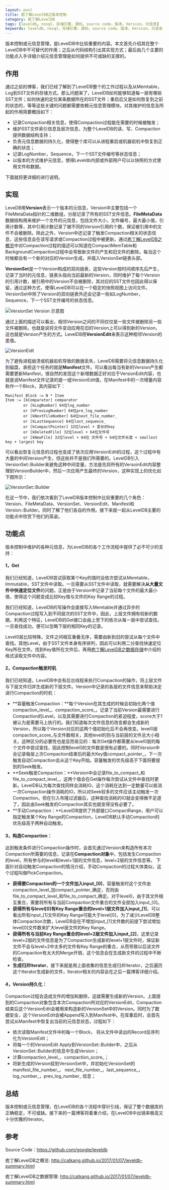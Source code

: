 ```yaml
---
layout: post
title: 庖丁解LevelDB之版本控制
category: 庖丁解LevelDB
tags: [leveldb, nosql，存储引擎，源码，source code，版本，Version，元信息]
keywords: leveldb，nosql，存储引擎，源码，source code，版本，Version，元信息
---
```


版本控制或元信息管理，是LevelDB中比较重要的内容。本文首先介绍其在整个LevelDB中不可替代的作用；之后从代码结构引出其实现方式；最后由几个主要的功能点入手详细介绍元信息管理是如何提供不可或缺的支撑的。



## **作用**

通过之前的博客，我们已经了解到了LevelDB整个的工作过程以及从Memtable，Log到SST文件的存储方式。那么问题来了，LevelDB如何能够知道每一层有哪些SST文件；如何快速的定位某条数据所在的SST文件；重启后又是如何恢复到之前的状态的，等等这些关键的问题都需要依赖元信息管理模块。对其维护的信息及所起的作用简要概括如下：

- 记录Compaction相关信息，使得Compaction过程能在需要的时候被触发；
- 维护SST文件索引信息及层次信息，为整个LevelDB的读、写、Compaction提供数据结构支持；
- 负责元信息数据的持久化，使得整个库可以从进程重启或机器宕机中恢复到正确的状态；
- 记录LogNumber，Sequence，下一个SST文件编号等状态信息；
- 以版本的方式维护元信息，使得Leveldb内部或外部用户可以以快照的方式使用文件和数据。

下面就将更详细的进行说明。

## **实现**

LeveDB用**Version**表示一个版本的元信息，Version中主要包括一个FileMetaData指针的二维数组，分层记录了所有的SST文件信息。**FileMetaData**数据结构用来维护一个文件的元信息，包括文件大小，文件编号，最大最小值，引用计数等，其中引用计数记录了被不同的Version引用的个数，保证被引用中的文件不会被删除。除此之外，Version中还记录了触发Compaction相关的状态信息，这些信息会在读写请求或Compaction过程中被更新。通过[庖丁解LevelDB之概览](http://catkang.github.io/2017/01/07/leveldb-summary.html)中对Compaction过程的描述可以知道在CompactMemTable和BackgroundCompaction过程中会导致新文件的产生和旧文件的删除。每当这个时候都会有一个新的对应的Version生成，并插入VersionSet链表头部。

**VersionSet**是一个Version构成的双向链表，这些Version按时间顺序先后产生，记录了当时的元信息，链表头指向当前最新的Version，同时维护了每个Version的引用计数，被引用中的Version不会被删除，其对应的SST文件也因此得以保留，通过这种方式，使得LevelDB可以在一个稳定的快照视图上访问文件。VersionSet中除了Version的双向链表外还会记录一些如LogNumber，Sequence，下一个SST文件编号的状态信息。

![VersionSet Version 示意图](http://catkang.github.io/assets/img/leveldb_version/overview.png)

通过上面的描述可以看出，相邻Version之间的不同仅仅是一些文件被删除另一些文件被删除。也就是说将文件变动应用在旧的Version上可以得到新的Version，这也就是Version产生的方式。LevelDB用**VersionEdit**来表示这种相邻Version的差值。

 ![VersionEidt](http://catkang.github.io/assets/img/leveldb_version/version_edit.png)

为了避免进程崩溃或机器宕机导致的数据丢失，LevelDB需要将元信息数据持久化到磁盘，承担这个任务的就是**Manifest**文件。可以看出每当有新的Version产生都需要更新Manifest，很自然的发现这个新增数据正好对应于VersionEdit内容，也就是说Manifest文件记录的是一组VersionEdit值，在Manifest中的一次增量内容称作一个Block，其内容如下：

```
Manifest Block := N * Item
Item := [kComparator] comparator
		or [kLogNumber] 64位log_number
		or [kPrevLogNumber] 64位pre_log_number
		or [kNextFileNumber] 64位next_file_number_
		or [kLastSequence] 64位last_sequence_
		or [kCompactPointer] 32位level + 变长的key
		or [kDeletedFile] 32位level + 64位文件号
		or [kNewFile] 32位level + 64位 文件号 + 64位文件长度 + smallest key + largest key
```

可以看出恢复元信息的过程也变成了依次应用VersionEdit的过程，这个过程中有大量的中间Version产生，但这些并不是我们所需要的。LevelDB引入VersionSet::Builder来避免这种中间变量，方法是先将所有的VersoinEdit内容整理到VersionBuilder中，然后一次应用产生最终的Version，这种实现上的优化如下图所示：

![VersionSet::Builder](http://catkang.github.io/assets/img/leveldb_version/version_builder.png)

在这一节中，我们依次看到了LevelDB版本控制中比较重要的几个角色：Version、FileMetaData、VersionSet、VersionEdit、Manifest和Version::Builder。同时了解了他们各自的作用。接下来就一起从LevelDB主要的功能点中欣赏下他们的英姿。

## **功能点**

版本控制中维护的各种元信息，为LevelDB的各个工作流程中提供了必不可少的支持：

#### **1，Get**

我们已经知道，LevelDB尝试获取某个Key的值时会依次尝试从Memtable，Immutable，SST文件中读取。一旦需要从SST文件中读取，就需要解决**从大量文件中快速定位文件**的问题。正是由于Version中记录了当前每个文件的最大最小值，使得这个问题变成比较Key值与文件的Key Range的过程。

我们已经知道，LevelDB的写操作会直接写入Memtable并通过异步的Compaction过程写入到不同层次的SST文件中，因此，上层文件拥有较新的数据，利用这个特征，LevelDB的Get接口会由上至下的依次从每一层中尝试查找，一旦查找成功，便可以忽略下层的相同Key的记录。

Level0层比较特殊，文件之间相互重叠无序，需要由新到旧的尝试从每个文件中查找。其他Level，由于SST文件本身有序排列，因此可以利用二分查找快速定位Key所在文件。找到Key值所在文件后，再用[庖丁解LevelDB之数据存储](http://catkang.github.io/2017/01/17/leveldb-data.html)中介绍的格式读取文件中内容。

#### **2，Compaction触发时机**

我们已经知道，LevelDB中会有后台线程来执行Compaction的操作，将上层文件与下层文件归并生成新的下层文件。Version中记录的各层的文件信息来帮助决定进行Compaction的时机：

- **容量触发Compaction：**每个Version在其生成的时候会初始化两个值compaction\_level\_、compaction\_score\_，记录了当前Version最需要进行Compaction的Level，以及其需要进行Compaction的紧迫程度，score大于1被认为是需要马上执行的。我们知道每次文件信息的改变都会生成新的Version，所以每个Version对应的这两个值初始化后不会再改变。level0层compaction\_score\_与文件数相关，其他level的则与当前层的文件总大小相关。这种区分的必要性也是显而易见的：每次Get操作都需要从level0层的每个文件中尝试查找，因此控制level0的文件数是很有必要的。同时Version中会记录每层上次Compaction结束后的最大Key值compact\_pointer\_，下一次触发自动Compaction会从这个Key开始。容量触发的优先级高于下面将要提到的Seek触发。
- **Seek触发Compaction：**Version中会记录file\_to\_compact_和file\_to\_compact\_level\_，这两个值会在Get操作每次尝试从文件中查找时更新。LevelDB认为每次查找同样会消耗IO，这个消耗在达到一定数量可以抵消一次Compaction操作消耗的IO，所以对Seek较多的文件应该主动触发一次Compaction。但在引入布隆过滤器后，这种查找消耗的IO就会变得微不足道了，因此由Seek触发的Compaction其实也就变得没有必要了。
- **手动Compaction：**LevelDB提供了外部接口CompactRange，用户可以指定触发某个Key Range的Compaction，LevelDB默认手动Compaction的优先级高于两种自动触发。

#### **3，构造Compaction：**

达到触发条件进行Compaction操作时，会首先通过Version来构造所有本次Compaction所需要的信息，记录在**Compaction对象**中，包括发生Compaction的level，所有参与的level和level+1层的文件信息，level+2层的文件信息等。 下面针对自动触发Compaction的情况介绍，手动Compaction的过程大体类似，这个过程叫做PickCompaction。

- **获得要Compaction的一个文件加入input\_[0]**，容量触发时这个文件由compaction\_level\_加compact\_pointer\_确定，否则由file\_to\_compact\_level\_和file\_to\_compact_确定。对于level0，由于其文件相互重合，需要将所有与当前Compaction文件重合的文件全部加入input\_[0]。
- **获得所有与level[0]有Key Range重合的level+1层文件加入input\_[1]**，可以看出所有input\_[1]文件的Key Range可能大于level[0]，为了减少LevelDB整体Compaction次数，LevelDB会在不增加input\_[1]文件数的前提下尝试增加level[0]文件数来扩大level层文件的Key Range。
- **获得所有与当前Key Range重合的level+2层文件加入input\_[2]**，这里记录level+2层的文件信息是为了Compaction生成新的level+1层文件时，保证新文件不会与level+2中太多的文件有Key Range的重合，从而导致以后该文件的Compaction有太大的Merge开销，这个信息会在生成新文件的过程中不断检查。
- **生成归并Iterator**，接下来就是用上面收集的信息生成归并Iterator，之后遍历这个Iterator生成新的文件，Iterator相关的内容会在之后一篇博客详细介绍。

#### **4，Version持久化：**

Compaction过程会造成文件的增加和删除，这就需要生成新的Version，上面提到的Compaction对象包含本次Compaction所对应的VersionEdit，Compaction结束后这个VersionEdit会被用来构造新的VersionSet中的Version。同时为了数据安全，这个VersionEdit会被Append写入到Manifest中。在库重启时，会首先尝试从Manifest中恢复出当前的元信息状态，过程如下：

- 依次读取Manifest文件中的每一个Block， 将从文件中读出的Record反序列化为VersionEdit；
- 将每一个的VersionEdit Apply到VersionSet::Builder中，之后从VersionSet::Builder的信息中生成Version；
- 计算compaction\_level\_、compaction\_score\_；
- 将新生成的Version挂到VersionSet中，并初始化VersionSet的manifest_file_number_， next_file_number_，last_sequence_，log_number_，prev_log_number_ 信息；




## **总结**

版本控制或元信息管理，在LevelDB的各个流程中穿针引线，保证了整个数据库的正确稳定，不可或缺。接下来的一篇博客将着重介绍，在LevelDB中出镜率极高又十分优雅的Iterator。



## **参考**

Source Code：https://github.com/google/leveldb

庖丁解LevelDB之概览: http://catkang.github.io/2017/01/07/leveldb-summary.html

庖丁解LevelDB之数据管理: http://catkang.github.io/2017/01/07/leveldb-summary.html

